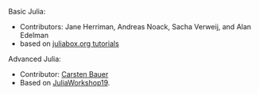 Basic Julia:
 - Contributors: Jane Herriman, Andreas Noack, Sacha Verweij, and Alan Edelman
 - based on [juliabox.org tutorials](https://juliabox.com/)

Advanced Julia:
 - Contributor: [Carsten Bauer](https://github.com/crstnbr)
 - Based on [JuliaWorkshop19](https://github.com/crstnbr/JuliaWorkshop19).

